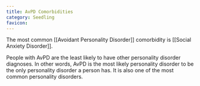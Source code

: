 ```yaml
---
title: AvPD Comorbidities
category: Seedling
favicon: 
---
```


The most common [[Avoidant Personality Disorder]] comorbidity is [[Social Anxiety Disorder]].

People with AvPD are the least likely to have other personality disorder diagnoses. In other words, AvPD is the most likely personality disorder to be the only personality disorder a person has. It is also one of the most common personality disorders.
